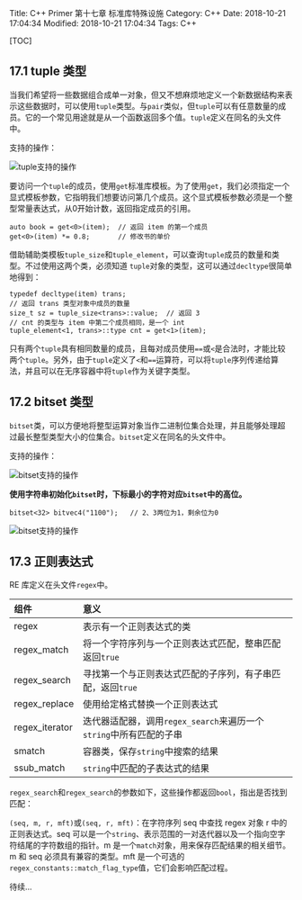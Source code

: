 Title: C++ Primer 第十七章 标准库特殊设施
Category: C++
Date: 2018-10-21 17:04:34
Modified: 2018-10-21 17:04:34
Tags: C++

[TOC]

## 17.1 tuple 类型

当我们希望将一些数据组合成单一对象，但又不想麻烦地定义一个新数据结构来表示这些数据时，可以使用`tuple`类型。与`pair`类似，但`tuple`可以有任意数量的成员。它的一个常见用途就是从一个函数返回多个值。`tuple`定义在同名的头文件中。

支持的操作：

![tuple支持的操作]({filename}/images/c++17-1.jpg)

要访问一个`tuple`的成员，使用`get`标准库模板。为了使用`get`，我们必须指定一个显式模板参数，它指明我们想要访问第几个成员。这个显式模板参数必须是一个整型常量表达式，从0开始计数，返回指定成员的引用。

```
auto book = get<0>(item);  // 返回 item 的第一个成员
get<0>(item) *= 0.8;       // 修改书的单价
```

借助辅助类模板`tuple_size`和`tuple_element`，可以查询`tuple`成员的数量和类型。不过使用这两个类，必须知道 `tuple`对象的类型，这可以通过`decltype`很简单地得到：

```
typedef decltype(item) trans;
// 返回 trans 类型对象中成员的数量
size_t sz = tuple_size<trans>::value;  // 返回 3
// cnt 的类型与 item 中第二个成员相同，是一个 int
tuple_element<1, trans>::type cnt = get<1>(item);
```

只有两个`tuple`具有相同数量的成员，且每对成员使用`==`或`<`是合法时，才能比较两个`tuple`。另外，由于`tuple`定义了`<`和`==`运算符，可以将`tuple`序列传递给算法，并且可以在无序容器中将`tuple`作为关键字类型。

## 17.2 bitset 类型

`bitset`类，可以方便地将整型运算对象当作二进制位集合处理，并且能够处理超过最长整型类型大小的位集合。`bitset`定义在同名的头文件中。

支持的操作：

![bitset支持的操作]({filename}/images/c++17-2.jpg)

**使用字符串初始化`bitset`时，下标最小的字符对应`bitset`中的高位。**

```
bitset<32> bitvec4("1100");   // 2、3两位为1，剩余位为0
```

![bitset支持的操作]({filename}/images/c++17-3.jpg)

## 17.3 正则表达式

RE 库定义在头文件`regex`中。

| 组件 | 意义 |
| :------------- | :------------- |
| regex | 表示有一个正则表达式的类 |
| regex_match | 将一个字符序列与一个正则表达式匹配，整串匹配返回`true` |
| regex_search | 寻找第一个与正则表达式匹配的子序列，有子串匹配，返回`true` |
| regex_replace | 使用给定格式替换一个正则表达式 |
| regex_iterator | 迭代器适配器，调用`regex_search`来遍历一个`string`中所有匹配的子串 |
| smatch | 容器类，保存`string`中搜索的结果 |
| ssub_match  | `string`中匹配的子表达式的结果 |

`regex_search`和`regex_search`的参数如下，这些操作都返回`bool`，指出是否找到匹配：

`(seq, m, r, mft)`或`(seq, r, mft)`：在字符序列 seq 中查找 regex 对象 r 中的正则表达式。seq 可以是一个`string`、表示范围的一对迭代器以及一个指向空字符结尾的字符数组的指针。m 是一个`match`对象，用来保存匹配结果的相关细节。m 和 seq 必须具有兼容的类型。mft 是一个可选的`regex_constants::match_flag_type`值，它们会影响匹配过程。

待续...
